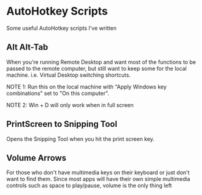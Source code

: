# AutoHotkey Scripts
Some useful AutoHotkey scripts I've written

## Alt Alt-Tab
When you're running Remote Desktop and want most of the functions to be passed to the remote computer, but still want to keep some for the local machine. i.e. Virtual Desktop switching shortcuts.

NOTE 1: Run this on the local machine with "Apply Windows key combinations" set to "On this computer".

NOTE 2: Win + D will only work when in full screen

## PrintScreen to Snipping Tool

Opens the Snipping Tool when you hit the print screen key.

## Volume Arrows

For those who don't have multimedia keys on their keyboard or just don't want to find them. Since most apps will have their own simple multimedia controls such as space to play/pause, volume is the only thing left
